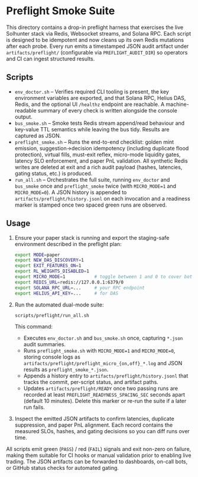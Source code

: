 # Preflight Smoke Suite

This directory contains a drop-in preflight harness that exercises the live Solhunter stack via Redis, Websocket streams, and Solana RPC. Each script is designed to be idempotent and now cleans up its own Redis mutations after each probe. Every run emits a timestamped JSON audit artifact under `artifacts/preflight/` (configurable via `PREFLIGHT_AUDIT_DIR`) so operators and CI can ingest structured results.

## Scripts

- `env_doctor.sh` – Verifies required CLI tooling is present, the key environment variables are exported, and that Solana RPC, Helius DAS, Redis, and the optional UI `/healthz` endpoint are reachable. A machine-readable summary of every check is written alongside the console output.
- `bus_smoke.sh` – Smoke tests Redis stream append/read behaviour and key-value TTL semantics while leaving the bus tidy. Results are captured as JSON.
- `preflight_smoke.sh` – Runs the end-to-end checklist: golden mint emission, suggestion→decision idempotency (including duplicate flood protection), virtual fills, must-exit reflex, micro-mode liquidity gates, latency SLO enforcement, and paper PnL validation. All synthetic Redis writes are deleted at exit and a rich audit payload (hashes, latencies, gating status, etc.) is produced.
- `run_all.sh` – Orchestrates the full suite, running `env_doctor` and `bus_smoke` once and `preflight_smoke` twice (with `MICRO_MODE=1` and `MICRO_MODE=0`). A JSON history is appended to `artifacts/preflight/history.jsonl` on each invocation and a readiness marker is stamped once two spaced green runs are observed.

## Usage

1. Ensure your paper stack is running and export the staging-safe environment described in the preflight plan:

   ```bash
   export MODE=paper
   export NEW_DAS_DISCOVERY=1
   export EXIT_FEATURES_ON=1
   export RL_WEIGHTS_DISABLED=1
   export MICRO_MODE=1           # toggle between 1 and 0 to cover both modes
   export REDIS_URL=redis://127.0.0.1:6379/0
   export SOLANA_RPC_URL=...     # your RPC endpoint
   export HELIUS_API_KEY=...     # for DAS
   ```

2. Run the automated dual-mode suite:

   ```bash
   scripts/preflight/run_all.sh
   ```

   This command:

   - Executes `env_doctor.sh` and `bus_smoke.sh` once, capturing `*.json` audit summaries.
   - Runs `preflight_smoke.sh` with `MICRO_MODE=1` and `MICRO_MODE=0`, storing console logs as `artifacts/preflight/preflight_micro_{on,off}_*.log` and JSON results as `preflight_smoke_*.json`.
   - Appends a history entry to `artifacts/preflight/history.jsonl` that tracks the commit, per-script status, and artifact paths.
   - Updates `artifacts/preflight/READY` once two passing runs are recorded at least `PREFLIGHT_READYNESS_SPACING_SEC` seconds apart (default 10 minutes). Delete this marker or re-run the suite if a later run fails.

3. Inspect the emitted JSON artifacts to confirm latencies, duplicate suppression, and paper PnL alignment. Each record contains the measured SLOs, hashes, and gating decisions so you can diff runs over time.

All scripts emit green (`PASS`) / red (`FAIL`) signals and exit non-zero on failure, making them suitable for CI hooks or manual validation prior to enabling live trading. The JSON artifacts can be forwarded to dashboards, on-call bots, or GitHub status checks for automated gating.
